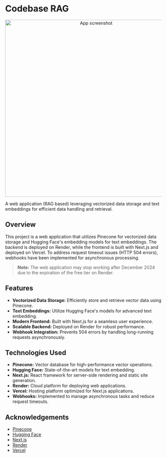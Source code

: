# Codebase RAG
<div align="center">
  <img width="570" alt="App screenshot" src="https://github.com/user-attachments/assets/70e33345-504c-479e-93d2-6a8dc6d8ed22">
</div>

A web application (RAG based) leveraging vectorized data storage and text embeddings for efficient data handling and retrieval.

## Overview

This project is a web application that utilizes Pinecone for vectorized data storage and Hugging Face's embedding models for text embeddings. The backend is deployed on Render, while the frontend is built with Next.js and deployed on Vercel. To address request timeout issues (HTTP 504 errors), webhooks have been implemented for asynchronous processing.

> **Note:** The web application may stop working after December 2024 due to the expiration of the free tier on Render.

## Features

- **Vectorized Data Storage:** Efficiently store and retrieve vector data using Pinecone.
- **Text Embeddings:** Utilize Hugging Face's models for advanced text embedding.
- **Modern Frontend:** Built with Next.js for a seamless user experience.
- **Scalable Backend:** Deployed on Render for robust performance.
- **Webhook Integration:** Prevents 504 errors by handling long-running requests asynchronously.

## Technologies Used

- **Pinecone:** Vector database for high-performance vector operations.
- **Hugging Face:** State-of-the-art models for text embedding.
- **Next.js:** React framework for server-side rendering and static site generation.
- **Render:** Cloud platform for deploying web applications.
- **Vercel:** Hosting platform optimized for Next.js applications.
- **Webhooks:** Implemented to manage asynchronous tasks and reduce request timeouts.

## Acknowledgements

- [Pinecone](https://www.pinecone.io/)
- [Hugging Face](https://huggingface.co/)
- [Next.js](https://nextjs.org/)
- [Render](https://render.com/)
- [Vercel](https://vercel.com/)
